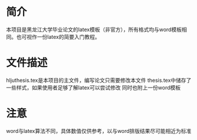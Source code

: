 # 简介
本项目是黑龙江大学毕业论文的latex模板（非官方），所有格式均与word模板相同。也可视作一份latex的简要入门教程。
# 文件描述
hljuthesis.tex是本项目的主文件，编写论文只需要修改本文件
thesis.tex中储存了一些样式，如果使用者足够了解latex可以尝试修改
同时也附上一份word模板
# 注意
word与latex算法不同，具体数值仅供参考，以与word排版结果尽可能相近为标准
